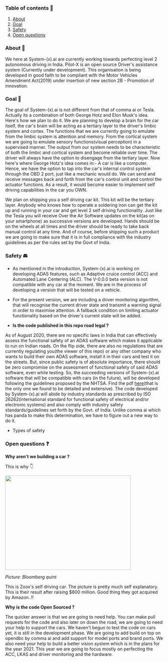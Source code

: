 ### Table of contents :page_facing_up:
1. [About](#About-car)
2. [Goal](#Goal-rocket)
3. [Safety](#Safety-oncoming_automobile)
4. [Open questions](#Open-questions-question)


### About :car:

We here at System-(x).ai are currently working towards perfecting level 2 autonomous driving in India.
Pilot-X is an open source Driver's assistance system (Currently under development). This organisation is being developed in good faith to be compliant with the Motor Vehicles Amendment Act(2019) under insertion of new section 2B - Promotion of innovation.

### Goal :rocket:

The goal of System-(x).ai is not different from that of comma ai or Tesla. Actually its a combination of both George Hotz and Elon Musk's idea.
Here's how we plan to do it.
We are planning to develop a brain for the car itself, the car's brain will be acting as a tertiary layer to the driver's limbic system and cortex. The functions that we are currently going to emulate from the limbic system is attention and memory. From the cortical system we are going to emulate sensory functions(visual perception) in a supervised manner. The output from our system needs to be characteristic of both the limbic and cortical system and become reliable over time. The driver will always have the option to disengage from the tertiary layer.
Now here's where George Hotz's idea comes in:- A car is like a computer. Hence, we have the option to tap into the car's internal control system through the OBD 2 port, just like a mechanic would do. We can send and receive messages back and forth from the car's control unit and control the actuator functions. As a result, it would become easier to implement self driving capabilities in the car you OWN. 

We plan on shipping you a self driving car kit. This kit will be the tertiary layer.
Anybody who knows how to operate a soldering iron can get the kit up and running in your car and get level 2 self driving functionality. Just like the Tesla you will receive Over the Air Software updates on the kit(as on your smartphone) as successive versions are developed. Hands should be on the wheels at all times and the driver should be ready to take back manual control at any time. And of course, before shipping such a product we are going to make sure that it is in full compliance with the industry guidelines as per the rules set by the Govt of India. 

### Safety :oncoming_automobile:

- As mentioned in the introduction, System-(x).ai is working on developing ADAS features, such as Adaptive cruice control (ACC) and Automated Lane Centering (ALC). The V-0.0.0 beta version is not compatible with any car at the moment. We are in the process of developing a version that will be tested on a vehicle.
- For the present version, we are including a driver monitoring algorithm, that will recognise the current driver state and transmit a warning signal in order to maximise attention. A fallback condition on limiting actuator functionality based on the driver's current state will be added.

- **Is the code published in this repo road legal ?**

As of August 2020, there are no specific laws in India that can effectively assess the functional safety of an ADAS software which makes it applicable to run on Indian roads. On the flip side, there are also no regulations that are currently regulating you(the viewer of this repo) or any other company who wants to build their own ADAS software, install it in their cars and test it on the streets. But, since public safety is of absolute importance, there should be zero compromise on the assessment of functional safety of said ADAS software, even while testing. So, the succeeding versions of System-(x).ai software that will be compatible with cars (in the future), will be developed following the guidelines proposed by the NHTSA. Find the pdf [here](https://www.nhtsa.gov/sites/nhtsa.dot.gov/files/documents/13498a_812_573_alcsystemreport.pdf)(that is the only one we found to be detailed and extensive). The code developed by System-(x).ai will abide by industry standards as prescribed by ISO 26262(international standard for functional safety of electrical and/or electronic systems) and also comply with industry safety standards/guidelines set forth by the Govt. of India. Unlike comma ai which has panda to make this determination, we have to figure out a new way to do it.

- Types of safety


### Open questions :question:
**Why aren't we building a car ?**

This is why :point_down:

<!-- Alignment options!!!!! -->
<img align="centre" width="400" height="300" src="https://assets.bwbx.io/images/users/iqjWHBFdfxIU/iebhE23A8U.Q/v3/-1x-1.jpg">

*Picture: Bloomberg quint*

This is Zoox's self driving car. The picture is pretty much self explanatory. This is their result after raising $800 million. Good thing they got acquired by Amazon..!!

**Why is the code Open Sourced ?**

The quicker answer is that we are going to need help. You can make pull requests for the code and also later on down the road, we are going to need your help to support the  cars. We haven't begun to test the code on cars yet, it is still in the development phase. We are going to add build on top on opendbc by comma ai and add support for model ports and brand ports. We also need your help to build a better vision system which is in the plans for the year 2021. This year we are going to focus mostly on perfecting the ACC, LKAS and driver monitoring and the hardware.
